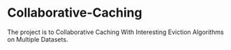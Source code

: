 # Collaborative-Caching
The project is to Collaborative Caching  With Interesting Eviction Algorithms  on Multiple Datasets.
